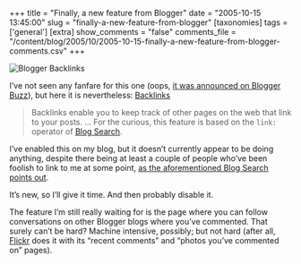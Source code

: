 +++
title = "Finally, a new feature from Blogger"
date = "2005-10-15 13:45:00"
slug = "finally-a-new-feature-from-blogger"
[taxonomies]
tags = ['general']
[extra]
show_comments = "false"
comments_file = "/content/blog/2005/10/2005-10-15-finally-a-new-feature-from-blogger-comments.csv"
+++

![Blogger Backlinks](http://kbimages.blogspot.com/backlinks1.jpg "Blogger Backlinks")

I’ve not seen any fanfare for this one (oops, [it was announced on Blogger Buzz](http://buzz.blogger.com/2005/10/introducing-backlinks.html "Introducing Backlinks")), but here it is nevertheless: [Backlinks](http://help.blogger.com/bin/answer.py?answer=1216)

> Backlinks enable you to keep track of other pages on the web that link to your posts. … For the curious, this feature is based on the `link:` operator of [Blog Search](/bin/answer.py?answer=1224).

I’ve enabled this on my blog, but it doesn’t currently appear to be doing anything, despite there being at least a couple of people who’ve been foolish to link to me at some point, [as the aforementioned Blog Search points out](http://search.blogger.com/?q=link%3Aphilwilson.org%2Fblog&btnG=Search+Blogs&hl=en&ui=blg).

It’s new, so I’ll give it time. And then probably disable it.

The feature I’m still really waiting for is the page where you can follow conversations on other Blogger blogs where you’ve commented. That surely can’t be hard? Machine intensive, possibly; but not hard (after all, [Flickr](http://flickr.com "Flickr") does it with its “recent comments” and “photos you’ve commented on” pages).

